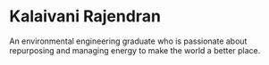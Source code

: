 # Kalaivani Rajendran

An environmental engineering graduate who is passionate about repurposing and managing energy to make the world a better place. 

